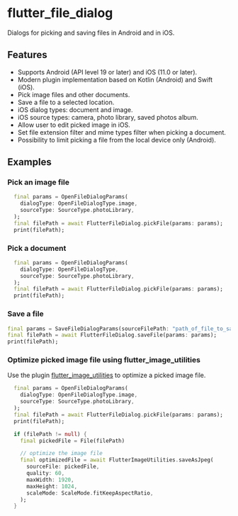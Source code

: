 # flutter_file_dialog

Dialogs for picking and saving files in Android and in iOS.

## Features

- Supports Android (API level 19 or later) and iOS (11.0 or later).
- Modern plugin implementation based on Kotlin (Android) and Swift (iOS).
- Pick image files and other documents.
- Save a file to a selected location.
- iOS dialog types: document and image.
- iOS source types: camera, photo library, saved photos album.
- Allow user to edit picked image in iOS.
- Set file extension filter and mime types filter when picking a document.
- Possibility to limit picking a file from the local device only (Android).

## Examples

### Pick an image file

```dart
  final params = OpenFileDialogParams(
    dialogType: OpenFileDialogType.image,
    sourceType: SourceType.photoLibrary,
  );
  final filePath = await FlutterFileDialog.pickFile(params: params);
  print(filePath);
```

### Pick a document

```dart
  final params = OpenFileDialogParams(
    dialogType: OpenFileDialogType,
    sourceType: SourceType.photoLibrary,
  );
  final filePath = await FlutterFileDialog.pickFile(params: params);
  print(filePath);
```

### Save a file

```dart
final params = SaveFileDialogParams(sourceFilePath: "path_of_file_to_save");
final filePath = await FlutterFileDialog.saveFile(params: params);
print(filePath);
```

### Optimize picked image file using flutter_image_utilities

Use the plugin [flutter_image_utilities](https://pub.dev/packages/flutter_image_utilities) to optimize a picked image file.

```dart
  final params = OpenFileDialogParams(
    dialogType: OpenFileDialogType.image,
    sourceType: SourceType.photoLibrary,
  );
  final filePath = await FlutterFileDialog.pickFile(params: params);
  print(filePath);

  if (filePath != null) {
    final pickedFile = File(filePath)

    // optimize the image file
    final optimizedFile = await FlutterImageUtilities.saveAsJpeg(
      sourceFile: pickedFile,
      quality: 60,
      maxWidth: 1920,
      maxHeight: 1024,
      scaleMode: ScaleMode.fitKeepAspectRatio,
    );
  }
```
